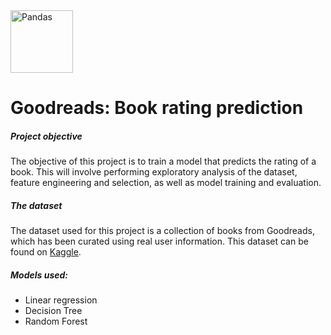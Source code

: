 <img src="https://upload.wikimedia.org/wikipedia/commons/1/1a/Goodreads_logo.svg" alt="Pandas" align="center" width="100"/>

# Goodreads: Book rating prediction

##### Project objective
The objective of this project is to train a model that predicts the rating of a book. This will involve performing exploratory analysis of the dataset, feature engineering and selection, as well as model training and evaluation.

##### The dataset
The dataset used for this project is a collection of books from Goodreads, which has been curated using real user information. This dataset can be found on [Kaggle](https://www.kaggle.com/datasets/jealousleopard/goodreadsbooks).

##### Models used:
* Linear regression
* Decision Tree
* Random Forest

